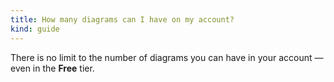 ```yaml
---
title: How many diagrams can I have on my account?
kind: guide
---
```


There is no limit to the number of diagrams you can have in your account — even in the **Free** tier.
